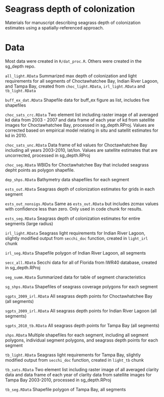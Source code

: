 # Seagrass depth of colonization

Materials for manuscript describing seagrass depth of colonization estimates using a spatially-referenced approach.

# Data

Most data were created in `R/dat_proc.R`.  Others were created in the sg_depth repo.  

`all_light.RData` Summarized max depth of colonization and light requirements for all segments of Choctawhatchee Bay, Indian River Lagoon, and Tampa Bay, created from `choc_light.RData`, `irl_light.RData` and `tb_light.RData`

`buff_ex_dat.RData` Shapefile data for buff_ex figure as list, includes five shapefiles

`choc_sats_crc.RData` Two element list including raster image of all averaged kd data from 2003 - 2007 and data frame of each year of kd from satellite images for Choctawhatchee Bay, processed in sg_depth.RProj. Values are corrected based on empirical model relating in situ and satellit estimates for kd in 2010.  

`choc_sats_unc.RData` Data frame of kd values for Choctawhatchee Bay including all years 2003-2010, lat/lon.  Values are satellite estimates that are uncorrected, processed in sg_depth.RProj

`choc_seg.RData` WBIDs for Choctawhatchee Bay that included seagrass depht points as polygon shapefile.

`dep_shps.RData` Bathymetry data shapefiles for each segment

`ests_out.RData` Seagrass depth of colonization estimates for grids in each segment

`ests_out_nonsigs.RData` Same as `ests_out.RData` but includes zcmax values with confidence less than zero.  Only used in code chunk for results. 

`ests_seg.RData` Seagrass depth of colonization estimates for entire segments (large radius)

`irl_light.RData` Seagrass light requirements for Indian River Lagoon, slightly modified output from `secchi_doc` function, created in `light_irl` chunk

`irl_seg.RData` Shapefile polygon of Indian River Lagoon, all segments

`secc_all.RData` Secchi data for all of Florida from IWR40 database, created in sg_depth.RProj

`seg_summ.RData` Summarized data for table of segment characteristics

`sg_shps.RData` Shapefiles of seagrass coverage polygons for each segment

`sgpts_2009_irl.RData` All seagrass depth points for Choctawhatchee Bay (all segments)

`sgpts_2009_irl.RData` All seagrass depth points for Indian River Lagoon (all segments)

`sgpts_2010_tb.RData` All seagrass depth points for Tampa Bay (all segments)

`shps.RData` Multiple shapefiles for each segment, including all segment polygons, individual segment polygons, and seagrass depth points for each segment

`tb_light.RData` Seagrass light requirements for Tampa Bay, slightly modified output from `secchi_doc` function, created in `light_tb` chunk

`tb_sats.RData` Two element list including raster image of all averaged clarity data and data frame of each year of clarity data from satellite images for Tampa Bay 2003-2010, processed in sg_depth.RProj

`tb_seg.RData` Shapefile polygon of Tampa Bay, all segments
